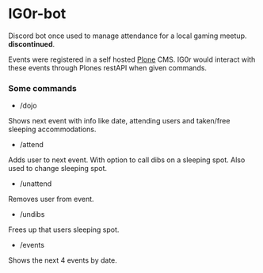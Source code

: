 # IG0r-bot
Discord bot once used to manage attendance for a local gaming meetup.
**discontinued**.

Events were registered in a self hosted [Plone](https://plone.org/) CMS. IG0r would interact with these events through Plones restAPI when given commands.

### Some commands
* /dojo

Shows next event with info like date, attending users and taken/free sleeping accommodations.
* /attend

Adds user to next event. With option to call dibs on a sleeping spot. Also used to change sleeping spot.
* /unattend

Removes user from event.
* /undibs

Frees up that users sleeping spot.
* /events

Shows the next 4 events by date.
